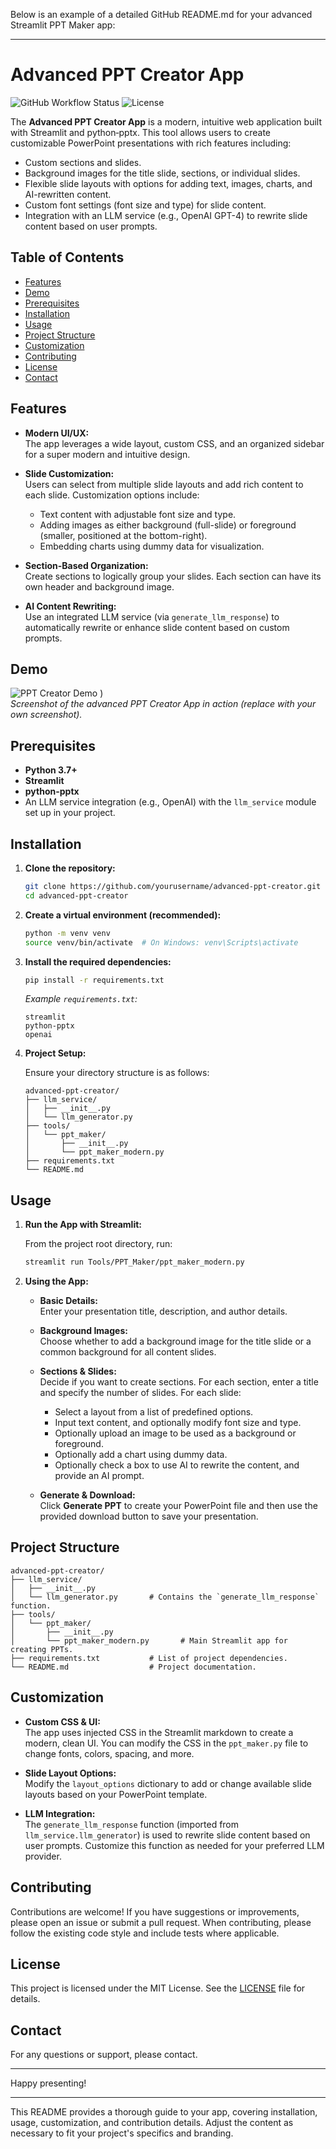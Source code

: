 Below is an example of a detailed GitHub README.md for your advanced Streamlit PPT Maker app:

---

# Advanced PPT Creator App

![GitHub Workflow Status](https://img.shields.io/badge/build-passing-brightgreen)
![License](https://img.shields.io/badge/license-MIT-blue)

The **Advanced PPT Creator App** is a modern, intuitive web application built with Streamlit and python‑pptx. This tool allows users to create customizable PowerPoint presentations with rich features including:

- Custom sections and slides.
- Background images for the title slide, sections, or individual slides.
- Flexible slide layouts with options for adding text, images, charts, and AI-rewritten content.
- Custom font settings (font size and type) for slide content.
- Integration with an LLM service (e.g., OpenAI GPT-4) to rewrite slide content based on user prompts.

## Table of Contents

- [Features](#features)
- [Demo](#demo)
- [Prerequisites](#prerequisites)
- [Installation](#installation)
- [Usage](#usage)
- [Project Structure](#project-structure)
- [Customization](#customization)
- [Contributing](#contributing)
- [License](#license)
- [Contact](#contact)

## Features

- **Modern UI/UX:**  
  The app leverages a wide layout, custom CSS, and an organized sidebar for a super modern and intuitive design.

- **Slide Customization:**  
  Users can select from multiple slide layouts and add rich content to each slide. Customization options include:
  - Text content with adjustable font size and type.
  - Adding images as either background (full-slide) or foreground (smaller, positioned at the bottom-right).
  - Embedding charts using dummy data for visualization.

- **Section-Based Organization:**  
  Create sections to logically group your slides. Each section can have its own header and background image.

- **AI Content Rewriting:**  
  Use an integrated LLM service (via `generate_llm_response`) to automatically rewrite or enhance slide content based on custom prompts.

## Demo

![PPT Creator Demo](https://github.com/user-attachments/assets/a86b2ebf-6c41-42bb-92bd-73a53696c871)
)  
*Screenshot of the advanced PPT Creator App in action (replace with your own screenshot).*

## Prerequisites

- **Python 3.7+**  
- **Streamlit**  
- **python-pptx**  
- An LLM service integration (e.g., OpenAI) with the `llm_service` module set up in your project.

## Installation

1. **Clone the repository:**

   ```bash
   git clone https://github.com/yourusername/advanced-ppt-creator.git
   cd advanced-ppt-creator
   ```

2. **Create a virtual environment (recommended):**

   ```bash
   python -m venv venv
   source venv/bin/activate  # On Windows: venv\Scripts\activate
   ```

3. **Install the required dependencies:**

   ```bash
   pip install -r requirements.txt
   ```

   *Example `requirements.txt`:*
   ```
   streamlit
   python-pptx
   openai
   ```

4. **Project Setup:**

   Ensure your directory structure is as follows:

   ```
   advanced-ppt-creator/
   ├── llm_service/
   │   ├── __init__.py
   │   └── llm_generator.py
   ├── tools/
   │   └── ppt_maker/
   │       ├── __init__.py
   │       └── ppt_maker_modern.py
   ├── requirements.txt
   └── README.md
   ```

## Usage

1. **Run the App with Streamlit:**

   From the project root directory, run:

   ```bash
   streamlit run Tools/PPT_Maker/ppt_maker_modern.py
   ```

2. **Using the App:**

   - **Basic Details:**  
     Enter your presentation title, description, and author details.

   - **Background Images:**  
     Choose whether to add a background image for the title slide or a common background for all content slides.

   - **Sections & Slides:**  
     Decide if you want to create sections. For each section, enter a title and specify the number of slides. For each slide:
       - Select a layout from a list of predefined options.
       - Input text content, and optionally modify font size and type.
       - Optionally upload an image to be used as a background or foreground.
       - Optionally add a chart using dummy data.
       - Optionally check a box to use AI to rewrite the content, and provide an AI prompt.

   - **Generate & Download:**  
     Click **Generate PPT** to create your PowerPoint file and then use the provided download button to save your presentation.

## Project Structure

```
advanced-ppt-creator/
├── llm_service/
│   ├── __init__.py
│   └── llm_generator.py       # Contains the `generate_llm_response` function.
├── tools/
│   └── ppt_maker/
│       ├── __init__.py
│       └── ppt_maker_modern.py       # Main Streamlit app for creating PPTs.
├── requirements.txt           # List of project dependencies.
└── README.md                  # Project documentation.
```

## Customization

- **Custom CSS & UI:**  
  The app uses injected CSS in the Streamlit markdown to create a modern, clean UI. You can modify the CSS in the `ppt_maker.py` file to change fonts, colors, spacing, and more.

- **Slide Layout Options:**  
  Modify the `layout_options` dictionary to add or change available slide layouts based on your PowerPoint template.

- **LLM Integration:**  
  The `generate_llm_response` function (imported from `llm_service.llm_generator`) is used to rewrite slide content based on user prompts. Customize this function as needed for your preferred LLM provider.

## Contributing

Contributions are welcome! If you have suggestions or improvements, please open an issue or submit a pull request. When contributing, please follow the existing code style and include tests where applicable.

## License

This project is licensed under the MIT License. See the [LICENSE](LICENSE) file for details.

## Contact

For any questions or support, please contact.

---

Happy presenting!


---

This README provides a thorough guide to your app, covering installation, usage, customization, and contribution details. Adjust the content as necessary to fit your project's specifics and branding.
